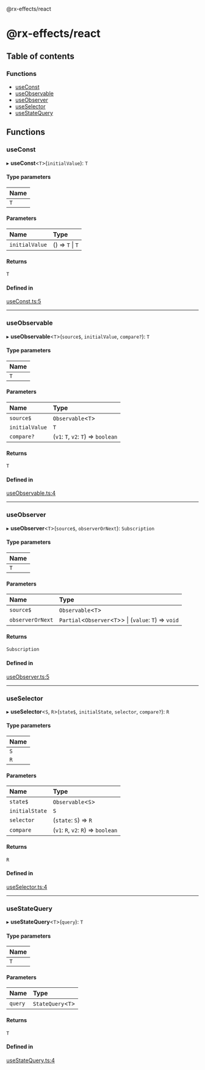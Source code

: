@rx-effects/react

# @rx-effects/react

## Table of contents

### Functions

- [useConst](README.md#useconst)
- [useObservable](README.md#useobservable)
- [useObserver](README.md#useobserver)
- [useSelector](README.md#useselector)
- [useStateQuery](README.md#usestatequery)

## Functions

### useConst

▸ **useConst**<`T`\>(`initialValue`): `T`

#### Type parameters

| Name |
| :------ |
| `T` |

#### Parameters

| Name | Type |
| :------ | :------ |
| `initialValue` | () => `T` \| `T` |

#### Returns

`T`

#### Defined in

[useConst.ts:5](https://github.com/mnasyrov/rx-effects/blob/6dcd67c/packages/rx-effects-react/src/useConst.ts#L5)

___

### useObservable

▸ **useObservable**<`T`\>(`source$`, `initialValue`, `compare?`): `T`

#### Type parameters

| Name |
| :------ |
| `T` |

#### Parameters

| Name | Type |
| :------ | :------ |
| `source$` | `Observable`<`T`\> |
| `initialValue` | `T` |
| `compare?` | (`v1`: `T`, `v2`: `T`) => `boolean` |

#### Returns

`T`

#### Defined in

[useObservable.ts:4](https://github.com/mnasyrov/rx-effects/blob/6dcd67c/packages/rx-effects-react/src/useObservable.ts#L4)

___

### useObserver

▸ **useObserver**<`T`\>(`source$`, `observerOrNext`): `Subscription`

#### Type parameters

| Name |
| :------ |
| `T` |

#### Parameters

| Name | Type |
| :------ | :------ |
| `source$` | `Observable`<`T`\> |
| `observerOrNext` | `Partial`<`Observer`<`T`\>\> \| (`value`: `T`) => `void` |

#### Returns

`Subscription`

#### Defined in

[useObserver.ts:5](https://github.com/mnasyrov/rx-effects/blob/6dcd67c/packages/rx-effects-react/src/useObserver.ts#L5)

___

### useSelector

▸ **useSelector**<`S`, `R`\>(`state$`, `initialState`, `selector`, `compare?`): `R`

#### Type parameters

| Name |
| :------ |
| `S` |
| `R` |

#### Parameters

| Name | Type |
| :------ | :------ |
| `state$` | `Observable`<`S`\> |
| `initialState` | `S` |
| `selector` | (`state`: `S`) => `R` |
| `compare` | (`v1`: `R`, `v2`: `R`) => `boolean` |

#### Returns

`R`

#### Defined in

[useSelector.ts:4](https://github.com/mnasyrov/rx-effects/blob/6dcd67c/packages/rx-effects-react/src/useSelector.ts#L4)

___

### useStateQuery

▸ **useStateQuery**<`T`\>(`query`): `T`

#### Type parameters

| Name |
| :------ |
| `T` |

#### Parameters

| Name | Type |
| :------ | :------ |
| `query` | `StateQuery`<`T`\> |

#### Returns

`T`

#### Defined in

[useStateQuery.ts:4](https://github.com/mnasyrov/rx-effects/blob/6dcd67c/packages/rx-effects-react/src/useStateQuery.ts#L4)
